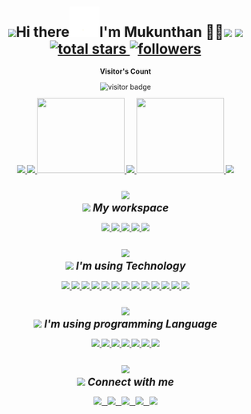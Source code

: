 <body>
  <h1 align='center'>
    <img src="https://media.giphy.com/media/iY8CRBdQXODJSCERIr/giphy.gif" width="30px"><b>Hi there<img src="https://github.com/Kathryn-Jie/Kathryn-Jie/blob/main/wave.gif" width="60px">I'm Mukunthan 👨‍💻</b><img src="https://media.giphy.com/media/iY8CRBdQXODJSCERIr/giphy.gif" width="30px">
    <img src="https://user-images.githubusercontent.com/73097560/115834477-dbab4500-a447-11eb-908a-139a6edaec5c.gif">
  <a href="https://github.com/mukunthan7?tab=repositories&sort=stargazers">
    <img alt="total stars" title="Total stars on GitHub" src="https://custom-icon-badges.herokuapp.com/github/stars/mukunthan7?logo=star&color=55960c&labelColor=488207&label=Stars&style=for-the-badge&query=%24.stars"/>
    </a>
  <a href="https://github.com/mukunthan7?tab=followers">
    <img alt="followers" title="Follow me on Github" src="https://custom-icon-badges.herokuapp.com/github/followers/mukunthan7?color=236ad3&labelColor=1155ba&style=for-the-badge&logo=person-add&label=Follow&logoColor=white"/>
    </a>
  </h1>
  <p align="center"><b>Visitor's Count</b>
  </p>
  <p align="center">
    <img src="https://profile-counter.glitch.me/%7Bmukunthan7%7D/count.svg" alt="visitor badge"/>
  </p>
  <p align='center'>
  <a href="#">
      <img src="https://github.com/JayantGoel001/JayantGoel001/blob/master/GIF/github.gif" width="200px">
    </a>
    <a href="#">
 <img src="https://github-readme-stats.vercel.app/api?username=mukunthan7&count_private=true&theme=chartreuse-dark&show_icons=true&hide_border=true&stroke=0000&bg_color=0D1117" widith="460">
      <img height="150" width="175" src="https://github.com/JayantGoel001/JayantGoel001/blob/master/PNG/left.png" width="1px">
   <img src="https://github-readme-streak-stats.herokuapp.com/?user=mukunthan7&show_icons=true&count_private=true&theme=chartreuse-dark&hide_border=true&stroke=0000&background=0D1117" width="460">
      <img height="150" width="175" src="https://github.com/JayantGoel001/JayantGoel001/blob/master/PNG/right.png" width="1px">
    </a>
    <a href="#">
      <img src="https://metrics.lecoq.io/mukunthan7?template=classic&base.header=0&base.metadata=0&isocalendar=1&languages=1&people=1&isocalendar.duration=half-year&languages.limit=8&languages.sections=most-used&languages.colors=chartreuse-dark&languages.threshold=0%25&languages.indepth=false&languages.recent.load=300&languages.recent.days=14&people.limit=24&people.size=28&people.types=followers%2C%20following&people.identicons=false&people.shuffle=false&config.timezone=Asia%2FCalcutta">
    </a>
</p>
  <h2 align='center'>
    <img src="https://user-images.githubusercontent.com/73097560/115834477-dbab4500-a447-11eb-908a-139a6edaec5c.gif"><br> 
    <img src="https://media.giphy.com/media/iY8CRBdQXODJSCERIr/giphy.gif" width="30px"> <b><i>My workspace</i></b>
  </h2>
  <p align='center'>
    <a href="#">
    <img  src="https://img.shields.io/badge/Windows-0078D6?style=for-the-badge&logo=windows&logoColor=white">
    <img  src="https://img.shields.io/badge/intel-core%20i5%2010th-%230071C5.svg?&style=for-the-badge&logo=intel&logoColor=white">
    <img  src="https://img.shields.io/badge/RAM-8GB-%230071C5.svg?&style=for-the-badge&logoColor=white">
    <img  src="https://img.shields.io/badge/nvidia-gtx%201650-%2376B900.svg?&style=for-the-badge&logo=nvidia&logoColor=white">
    <img  src="https://img.shields.io/badge/lenovo-laptop-E2231A?style=for-the-badge&logo=lenovo&logoColor=white">
    </a>
  </p>
  <h2 align='center'>
    <img src="https://user-images.githubusercontent.com/73097560/115834477-dbab4500-a447-11eb-908a-139a6edaec5c.gif"><br> 
    <img src="https://media.giphy.com/media/iY8CRBdQXODJSCERIr/giphy.gif" width="30px"> <b><i>I'm using Technology</i></b>
  </h2>
  <p align='center'>
     <a href="#">
    <img  src="https://img.shields.io/badge/Ubuntu-E95420?style=for-the-badge&logo=ubuntu&logoColor=white">
    <img  src="https://img.shields.io/badge/Kali_Linux-557C94?style=for-the-badge&logo=kali-linux&logoColor=white">
    <img  src="https://img.shields.io/badge/Arch_Linux-1793D1?style=for-the-badge&logo=arch-linux&logoColor=white">
    <img  src="https://img.shields.io/badge/Visual_Studio_Code-0078D4?style=for-the-badge&logo=visual%20studio%20code&logoColor=white" />
    <img  src="https://img.shields.io/badge/NeoVim-%2357A143.svg?&style=for-the-badge&logo=neovim&logoColor=white">
    <img  src="https://img.shields.io/badge/windows%20terminal-4D4D4D?style=for-the-badge&logo=windows%20terminal&logoColor=white">
    <img  src="https://img.shields.io/badge/oh_my_zsh-1A2C34?style=for-the-badge&logo=ohmyzsh&logoColor=white">
    <img  src="https://img.shields.io/badge/tmux-1BB91F?style=for-the-badge&logo=tmux&logoColor=white">
    <img  src="https://img.shields.io/badge/Docker-2CA5E0?style=for-the-badge&logo=docker&logoColor=white">
    <img  src="https://img.shields.io/badge/Nginx-009639?style=for-the-badge&logo=nginx&logoColor=white">
    <img  src="https://img.shields.io/badge/Apache-D22128?style=for-the-badge&logo=Apache&logoColor=white">
    <img  src="https://img.shields.io/badge/Brave-FF1B2D?style=for-the-badge&logo=Brave&logoColor=white">
    <img  src="https://img.shields.io/badge/gimp-5C5543?style=for-the-badge&logo=gimp&logoColor=white">
    </a>
  </p>
  <h2 class="f3" align='center'>
    <img src="https://user-images.githubusercontent.com/73097560/115834477-dbab4500-a447-11eb-908a-139a6edaec5c.gif"><br> 
    <img src="https://media.giphy.com/media/iY8CRBdQXODJSCERIr/giphy.gif" width="30px"> <b><i>I'm using programming Language</i></b>
  </h2>
  <p align='center'>
     <a href="#">
    <img  src="https://img.shields.io/badge/HTML5-E34F26?style=for-the-badge&logo=html5&logoColor=white">
    <img  src="https://img.shields.io/badge/CSS3-1572B6?style=for-the-badge&logo=css3&logoColor=white">
    <img  src="https://img.shields.io/badge/C-00599C?style=for-the-badge&logo=c&logoColor=white">
    <img  src="https://img.shields.io/badge/C%2B%2B-00599C?style=for-the-badge&logo=c%2B%2B&logoColor=white">
    <img  src="https://img.shields.io/badge/Java-ED8B00?style=for-the-badge&logo=java&logoColor=white">
    <img  src="https://img.shields.io/badge/Python-3776AB?style=for-the-badge&logo=python&logoColor=white">
    <img  src="https://img.shields.io/badge/JavaScript-323330?style=for-the-badge&logo=javascript&logoColor=F7DF1E">
    </a>
  </p>
  <h2 align='center'>
    <img src="https://user-images.githubusercontent.com/73097560/115834477-dbab4500-a447-11eb-908a-139a6edaec5c.gif"><br> 
   <img src="https://media.giphy.com/media/LnQjpWaON8nhr21vNW/giphy.gif" width="60"> <b><i>Connect with me</i></b>
  </h2>
  <p align='center'>
    <a href='https://wa.me/+919629175812'>
      <img class="image2" src="https://camo.githubusercontent.com/945d32cdd8d51fe844ca8b2976914ae8786586607aee1cba24d7318e24b30411/68747470733a2f2f6564656e742e6769746875622e696f2f537570657254696e7949636f6e732f696d616765732f7376672f77686174736170702e737667" width="40px"> &nbsp;
    </a>
    <a href='https://t.me/MukunthanMass'>
      <img class="image2" src="https://camo.githubusercontent.com/f4b401dd7cd9b7840fd31acafd49e151a80e4c9600bf219934461b96dd98e013/68747470733a2f2f6564656e742e6769746875622e696f2f537570657254696e7949636f6e732f696d616765732f7376672f74656c656772616d2e737667" width="40px"> &nbsp;
    </a>
    <a href='mailto:vijimurugesan7@gmail.com'>
      <img class="image2" src="https://camo.githubusercontent.com/a6d8a862aecb6411e963408e9b3c7666ab357cdfecc14a3a13645eb489688cc8/68747470733a2f2f6564656e742e6769746875622e696f2f537570657254696e7949636f6e732f696d616765732f7376672f676d61696c5f6f6c642e737667" width="40px"> &nbsp;
    </a>
    <a href='https://www.facebook.com/mukunthanvisvakarma'>
    <img src="https://camo.githubusercontent.com/8f245234577766478eaf3ee72b0615e99bb9ef3eaa56e1c37f75692811181d5c/68747470733a2f2f6564656e742e6769746875622e696f2f537570657254696e7949636f6e732f696d616765732f7376672f66616365626f6f6b2e737667" width="40px"> &nbsp;
    </a>
    <a href='https://www.instagram.com/mukunthan7_official'>
    <img src="https://camo.githubusercontent.com/c9dacf0f25a1489fdbc6c0d2b41cda58b77fa210a13a886d6f99e027adfbd358/68747470733a2f2f6564656e742e6769746875622e696f2f537570657254696e7949636f6e732f696d616765732f7376672f696e7374616772616d2e737667" width="40px">
    </a>
  </p>
</body>
